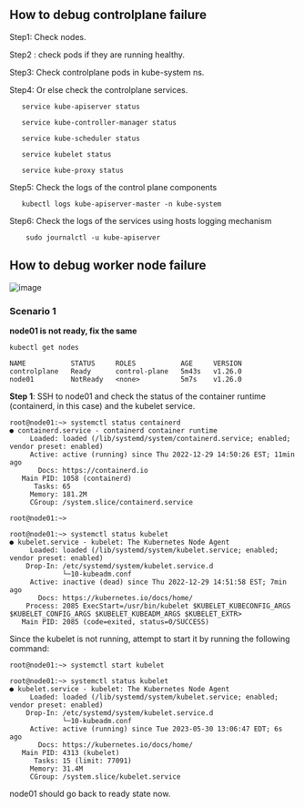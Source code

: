 ## How to debug controlplane failure
Step1: Check nodes.

Step2 : check pods if they are running healthy.

Step3: Check controlplane pods in kube-system ns.

Step4: Or else check the controlplane services. 

       service kube-apiserver status 
	   
	   service kube-controller-manager status 
	   
	   service kube-scheduler status 
	   
	   service kubelet status 
	   
	   service kube-proxy status 
	   
Step5: Check the logs of the control plane components 
       
	   kubectl logs kube-apiserver-master -n kube-system 
	   
Step6: Check the logs of the services using hosts logging mechanism 
       
		sudo journalctl -u kube-apiserver 



## How to debug worker node failure
![image](https://github.com/MeSabya/Kubernetes/assets/33947539/98558998-d72b-46e8-be31-75ffd426efe5)

### Scenario 1

**node01 is not ready, fix the same**

```
kubectl get nodes

NAME           STATUS     ROLES           AGE     VERSION
controlplane   Ready      control-plane   5m43s   v1.26.0
node01         NotReady   <none>          5m7s    v1.26.0
```

**Step 1**: SSH to node01 and check the status of the container runtime (containerd, in this case) and the kubelet service.

```
root@node01:~> systemctl status containerd
● containerd.service - containerd container runtime
     Loaded: loaded (/lib/systemd/system/containerd.service; enabled; vendor preset: enabled)
     Active: active (running) since Thu 2022-12-29 14:50:26 EST; 11min ago
       Docs: https://containerd.io
   Main PID: 1058 (containerd)
      Tasks: 65
     Memory: 181.2M
     CGroup: /system.slice/containerd.service

root@node01:~>

root@node01:~> systemctl status kubelet
● kubelet.service - kubelet: The Kubernetes Node Agent
     Loaded: loaded (/lib/systemd/system/kubelet.service; enabled; vendor preset: enabled)
    Drop-In: /etc/systemd/system/kubelet.service.d
             └─10-kubeadm.conf
     Active: inactive (dead) since Thu 2022-12-29 14:51:58 EST; 7min ago
       Docs: https://kubernetes.io/docs/home/
    Process: 2085 ExecStart=/usr/bin/kubelet $KUBELET_KUBECONFIG_ARGS $KUBELET_CONFIG_ARGS $KUBELET_KUBEADM_ARGS $KUBELET_EXTR>
   Main PID: 2085 (code=exited, status=0/SUCCESS)
```

Since the kubelet is not running, attempt to start it by running the following command:

```
root@node01:~> systemctl start kubelet

root@node01:~> systemctl status kubelet
● kubelet.service - kubelet: The Kubernetes Node Agent
     Loaded: loaded (/lib/systemd/system/kubelet.service; enabled; vendor preset: enabled)
    Drop-In: /etc/systemd/system/kubelet.service.d
             └─10-kubeadm.conf
     Active: active (running) since Tue 2023-05-30 13:06:47 EDT; 6s ago
       Docs: https://kubernetes.io/docs/home/
   Main PID: 4313 (kubelet)
      Tasks: 15 (limit: 77091)
     Memory: 31.4M
     CGroup: /system.slice/kubelet.service
```

node01 should go back to ready state now.
